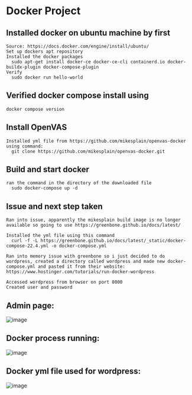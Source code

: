 # Docker Project

## Installed docker on ubuntu machine by first
    Source: https://docs.docker.com/engine/install/ubuntu/
    Set up dockers apt repository
    Installed the docker packages
      sudo apt-get install docker-ce docker-ce-cli containerd.io docker-buildx-plugin docker-compose-plugin
    Verify
      sudo docker run hello-world

## Verified docker compose install using
    docker compose version

## Install OpenVAS
    Installed yml file from https://github.com/mikesplain/openvas-docker using command:
      git clone https://github.com/mikesplain/openvas-docker.git

## Build and start docker
    ran the command in the directory of the downloaded file
      sudo docker-compose up -d

## Issue and next step taken
    Ran into issue, apparently the mikesplain build image is no longer available so going to use https://greenbone.github.io/docs/latest/

    Installed the yml file using this command
      curl -f -L https://greenbone.github.io/docs/latest/_static/docker-compose-22.4.yml -o docker-compose.yml

    Ran into memory issue with greenbone so i just decided to do wordpress, created a directory called wordpress and made new docker-compose.yml and pasted it from their website: https://www.hostinger.com/tutorials/run-docker-wordpress

    Accessed wordpress from browser on port 8000
    Created user and password
    
## Admin page:

![image](https://github.com/mjh-TU/mjh-TU.github.io/assets/124700981/1d99fed7-1a58-48bb-a3ef-bd01d396d476)

## Docker process running:

![image](https://github.com/mjh-TU/mjh-TU.github.io/assets/124700981/85b1c892-77da-4e7c-b1fb-1b3677ba543a)

## Docker yml file used for wordpress:

![image](https://github.com/mjh-TU/mjh-TU.github.io/assets/124700981/68e3f214-9b56-42c7-91bc-a52117fb3dce)



    
    
      
  
